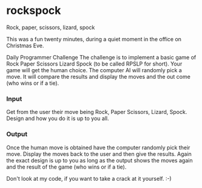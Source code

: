 # rockspock
Rock, paper, scissors, lizard, spock

This was a fun twenty minutes, during a quiet moment in the office on Christmas Eve.

Daily Programmer Challenge
The challenge is to implement a basic game of Rock Paper Scissors Lizard Spock (to be called RPSLP for short). Your game will get the human choice. The computer AI will randomly pick a move. It will compare the results and display the moves and the out come (who wins or if a tie).

### Input
Get from the user their move being Rock, Paper Scissors, Lizard, Spock. Design and how you do it is up to you all.

### Output
Once the human move is obtained have the computer randomly pick their move. Display the moves back to the user and then give the results. Again the exact design is up to you as long as the output shows the moves again and the result of the game (who wins or if a tie).

Don't look at my code, if you want to take a crack at it yourself. :-)
